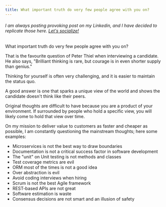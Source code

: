 ```yaml
---
title: What important truth do very few people agree with you on?
---
```

###### I am always posting provoking post on my Linkedin, and I have decided to replicate those here. [Let's socialize!](https://www.linkedin.com/in/alexsandro-souza-dev)

What important truth do very few people agree with you on?

That is the favourite question of Peter Thiel when interviewing a candidate. He also says, "Brilliant thinking is rare, but courage is in even shorter supply than genius."

Thinking for yourself is often very challenging, and it is easier to maintain the status quo.

A good answer is one that sparks a unique view of the world and shows the candidate doesn't think like their peers.

Original thoughts are difficult to have because you are a product of your environment. If surrounded by people who hold a specific view, you will likely come to hold that view over time.

On my mission to deliver value to customers as faster and cheaper as possible, I am constantly questioning the mainstream thoughts; here some examples:
- Microservices is not the best way to draw boundaries
- Documentation is not a critical success factor in software development
- The "unit" on Unit testing is not methods and classes
- Test coverage metrics are evil
- ORM most of the times is not a good idea
- Over abstraction is evil
- Avoid coding interviews when hiring
- Scrum is not the best Agile framework
- REST-based APIs are not great
- Software estimation is waste
- Consensus decisions are not smart and an illusion of safety

